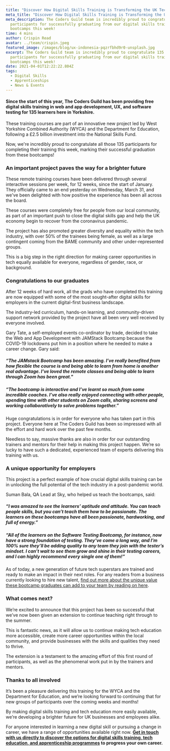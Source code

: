 ```yaml
---
title: "Discover How Digital Skills Training is Transforming the UK Tech Sector "
meta_title: "Discover How Digital Skills Training is Transforming the UK Tech Sector "
meta_description: The Coders Guild team is incredibly proud to congratulate 135
  participants for successfully graduating from our digital skills training
  bootcamps this week!
time: 4 mins
author: Crispin Read
avatar: ../team/crispin.jpeg
featured_image: /images/blog/ux-indonesia-pqzrfbhd9r0-unsplash.jpg
excerpt: The Coders Guild team is incredibly proud to congratulate 135
  participants for successfully graduating from our digital skills training
  bootcamps this week!
date: 2021-04-01T12:22:22.804Z
tags:
  - Digital Skills
  - Apprenticeships
  - News & Events
---
```

#### Since the start of this year, The Coders Guild has been providing free digital skills training in web and app development, UX, and software testing for 135 learners here in Yorkshire.

These training courses are part of an innovative new project led by West Yorkshire Combined Authority (WYCA) and the Department for Education, following a £2.5 billion investment into the National Skills Fund. 

Now, we're incredibly proud to congratulate all those 135 participants for completing their training this week, marking their successful graduation from these bootcamps! 

### An important project paves the way for a brighter future

These remote training courses have been delivered through several interactive sessions per week, for 12 weeks, since the start of January. They officially came to an end yesterday on Wednesday, March 31, and we've been delighted with how positive the experience has been all across the board.

These courses were completely free for people from our local community, as part of an important push to close the digital skills gap and help the UK economy begin to recover from the coronavirus pandemic.

The project has also promoted greater diversity and equality within the tech industry, with over 50% of the trainees being female, as well as a large contingent coming from the BAME community and other under-represented groups.

This is a big step in the right direction for making career opportunities in tech equally available for everyone, regardless of gender, race, or background. 

### Congratulations to our graduates

After 12 weeks of hard work, all the grads who have completed this training are now equipped with some of the most sought-after digital skills for employers in the current digital-first business landscape. 

The industry-led curriculum, hands-on learning, and community-driven support network provided by the project have all been very well received by everyone involved.

Gary Tate, a self-employed events co-ordinator by trade, decided to take the Web and App Development with JAMStack Bootcamp because the COVID-19 lockdowns put him in a position where he needed to make a career change. Gary said:

##### “The JAMstack Bootcamp has been amazing. I’ve really benefited from how flexible the course is and being able to learn from home is another real advantage. I’ve loved the remote classes and being able to learn through Zoom has been great."

##### “The bootcamp is interactive and I’ve learnt so much from some incredible coaches. I’ve also really enjoyed connecting with other people, spending time with other students on Zoom calls, sharing screens and working collaboratively to solve problems together.”

Huge congratulations is in order for everyone who has taken part in this project. Everyone here at The Coders Guild has been so impressed with all the effort and hard work over the past few months.

Needless to say, massive thanks are also in order for our outstanding trainers and mentors for their help in making this project happen. We’re so lucky to have such a dedicated, experienced team of experts delivering this training with us. 

### A unique opportunity for employers

This project is a perfect example of how crucial digital skills training can be in unlocking the full potential of the tech industry in a post-pandemic world.

Suman Bala, QA Lead at Sky, who helped us teach the bootcamps, said: 

##### “I was amazed to see the learners’ aptitude and attitude. You can teach people skills, but you can’t teach them how to be passionate. The learners on these bootcamps have all been passionate, hardworking, and full of energy.”

##### “All of the learners on the Software Testing Bootcamp, for instance, now have a strong foundation of testing. They've come a long way, and I’m 100% sure they’ll be adding quality to any team they join with the tester’s mindset. I can’t wait to see them grow and shine in their testing careers, and I can highly recommend every single one of them!”

As of today, a new generation of future tech superstars are trained and ready to make an impact in their next roles. For any readers from a business currently looking to hire new talent, [find out more about the unique value these bootcamp graduates can add to your team by reading on here](https://thecodersguild.org.uk/blog/yorkshire-is-the-driving-force-behind-the-future-of-the-uk-tech-industry/).

### What comes next?

We’re excited to announce that this project has been so successful that we’ve now been given an extension to continue teaching right through to the summer. 

This is fantastic news, as it will allow us to continue making tech education more accessible, create more career opportunities within the local community, and provide businesses with the skills and qualities they need to thrive.

The extension is a testament to the amazing effort of this first round of participants, as well as the phenomenal work put in by the trainers and mentors.

### Thanks to all involved

It’s been a pleasure delivering this training for the WYCA and the Department for Education, and we’re looking forward to continuing that for new groups of participants over the coming weeks and months! 

By making digital skills training and tech education more easily available, we’re developing a brighter future for UK businesses and employees alike.

For anyone interested in learning a new digital skill or pursuing a change in career, we have a range of opportunities available right now. **[Get in touch with us directly to discover the options for digital skills training, tech education, and apprenticeship programmes](https://thecodersguild.org.uk/contact-us/) to progress your own career.**